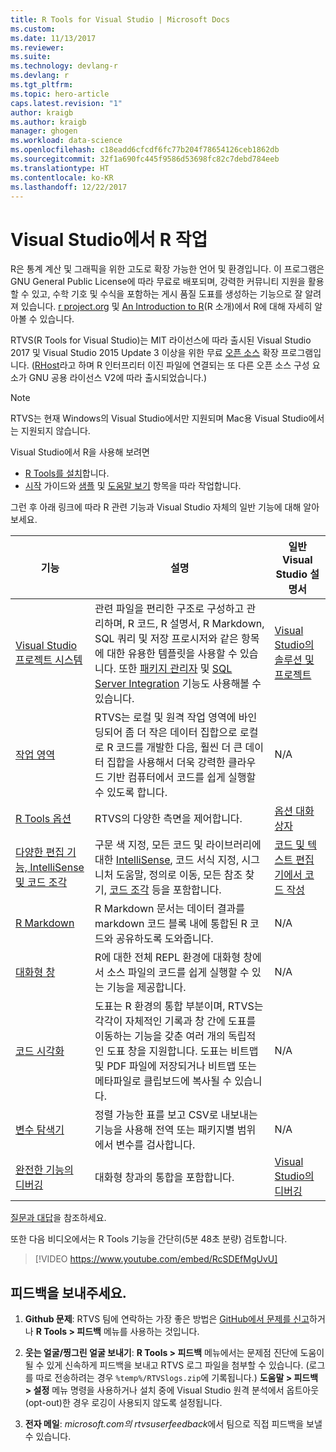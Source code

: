 ```yaml
---
title: R Tools for Visual Studio | Microsoft Docs
ms.custom: 
ms.date: 11/13/2017
ms.reviewer: 
ms.suite: 
ms.technology: devlang-r
ms.devlang: r
ms.tgt_pltfrm: 
ms.topic: hero-article
caps.latest.revision: "1"
author: kraigb
ms.author: kraigb
manager: ghogen
ms.workload: data-science
ms.openlocfilehash: c18eadd6cfcdf6fc77b204f78654126ceb1862db
ms.sourcegitcommit: 32f1a690fc445f9586d53698fc82c7debd784eeb
ms.translationtype: HT
ms.contentlocale: ko-KR
ms.lasthandoff: 12/22/2017
---
```

# <a name="working-with-r-in-visual-studio"></a>Visual Studio에서 R 작업

R은 통계 계산 및 그래픽을 위한 고도로 확장 가능한 언어 및 환경입니다. 이 프로그램은 GNU General Public License에 따라 무료로 배포되며, 강력한 커뮤니티 지원을 활용할 수 있고, 수학 기호 및 수식을 포함하는 게시 품질 도표를 생성하는 기능으로 잘 알려져 있습니다. [r project.org](https://www.r-project.org/about.html) 및 [An Introduction to R](https://cran.r-project.org/doc/manuals/r-release/R-intro.html)(R 소개)에서 R에 대해 자세히 알아볼 수 있습니다.

RTVS(R Tools for Visual Studio)는 MIT 라이선스에 따라 출시된 Visual Studio 2017 및 Visual Studio 2015 Update 3 이상을 위한 무료 [오픈 소스](https://github.com/microsoft/RTVS) 확장 프로그램입니다. ([RHost](https://github.com/microsoft/R-Host)라고 하며 R 인터프리터 이진 파일에 연결되는 또 다른 오픈 소스 구성 요소가 GNU 공용 라이선스 V2에 따라 출시되었습니다.)

> [!Note]
> RTVS는 현재 Windows의 Visual Studio에서만 지원되며 Mac용 Visual Studio에서는 지원되지 않습니다.

Visual Studio에서 R을 사용해 보려면

- [R Tools를 설치](installation.md)합니다.
- [시작](getting-started-with-r.md) 가이드와 [샘플](getting-started-samples.md) 및 [도움말 보기](getting-started-help.md) 항목을 따라 작업합니다.

그런 후 아래 링크에 따라 R 관련 기능과 Visual Studio 자체의 일반 기능에 대해 알아보세요.

| 기능 | 설명 | 일반 Visual Studio 설명서 | 
| --- | --- | --- |
| [Visual Studio 프로젝트 시스템](projects.md) | 관련 파일을 편리한 구조로 구성하고 관리하며, R 코드, R 설명서, R Markdown, SQL 쿼리 및 저장 프로시저와 같은 항목에 대한 유용한 템플릿을 사용할 수 있습니다. 또한 [패키지 관리자](package-manager.md) 및 [SQL Server Integration](sql-server.md) 기능도 사용해볼 수 있습니다.  | [Visual Studio의 솔루션 및 프로젝트](../ide/solutions-and-projects-in-visual-studio.md) |
| [작업 영역](workspaces.md) | RTVS는 로컬 및 원격 작업 영역에 바인딩되어 좀 더 작은 데이터 집합으로 로컬로 R 코드를 개발한 다음, 훨씬 더 큰 데이터 집합을 사용해서 더욱 강력한 클라우드 기반 컴퓨터에서 코드를 쉽게 실행할 수 있도록 합니다. | N/A |
| [R Tools 옵션](options.md) | RTVS의 다양한 측면을 제어합니다. | [옵션 대화 상자](../ide/reference/options-dialog-box-visual-studio.md) |
| [다양한 편집 기능, IntelliSense 및 코드 조각](code-editing.md) | 구문 색 지정, 모든 코드 및 라이브러리에 대한 [IntelliSense](code-intellisense.md), 코드 서식 지정, 시그니처 도움말, 정의로 이동, 모든 참조 찾기, [코드 조각](code-snippets.md) 등을 포함합니다. | [코드 및 텍스트 편집기에서 코드 작성](../ide/writing-code-in-the-code-and-text-editor.md) |
| [R Markdown](rmarkdown.md) | R Markdown 문서는 데이터 결과를 markdown 코드 블록 내에 통합된 R 코드와 공유하도록 도와줍니다. | N/A |
| [대화형 창](interactive-repl.md) | R에 대한 전체 REPL 환경에 대화형 창에서 소스 파일의 코드를 쉽게 실행할 수 있는 기능을 제공합니다. | N/A |
| [코드 시각화](visualizing-data.md) | 도표는 R 환경의 통합 부분이며, RTVS는 각각이 자체적인 기록과 창 간에 도표를 이동하는 기능을 갖춘 여러 개의 독립적인 도표 창을 지원합니다. 도표는 비트맵 및 PDF 파일에 저장되거나 비트맵 또는 메타파일로 클립보드에 복사될 수 있습니다.  | N/A |
| [변수 탐색기](variable-explorer.md) | 정렬 가능한 표를 보고 CSV로 내보내는 기능을 사용해 전역 또는 패키지별 범위에서 변수를 검사합니다. | N/A |
| [완전한 기능의 디버깅](debugging.md) | 대화형 창과의 통합을 포함합니다. | [Visual Studio의 디버깅](../debugger/debugging-in-visual-studio.md) |

[질문과 대답](faq.md)을 참조하세요.

또한 다음 비디오에서는 R Tools 기능을 간단히(5분 48초 분량) 검토합니다.

> [!VIDEO https://www.youtube.com/embed/RcSDEfMgUvU]

## <a name="send-us-your-feedback"></a>피드백을 보내주세요.

1. **Github 문제**: RTVS 팀에 연락하는 가장 좋은 방법은 [GitHub에서 문제를 신고](https://github.com/Microsoft/RTVS/issues)하거나 **R Tools > 피드백** 메뉴를 사용하는 것입니다.

1. **웃는 얼굴/찡그린 얼굴 보내기**: **R Tools > 피드백** 메뉴에서는 문제점 진단에 도움이 될 수 있게 신속하게 피드백을 보내고 RTVS 로그 파일을 첨부할 수 있습니다. (로그를 따로 전송하려는 경우 `%temp%/RTVSlogs.zip`에 기록됩니다.) **도움말 > 피드백 > 설정** 메뉴 명령을 사용하거나 설치 중에 Visual Studio 원격 분석에서 옵트아웃(opt-out)한 경우 로깅이 사용되지 않도록 설정됩니다.

1. **전자 메일**: *microsoft.com의 rtvsuserfeedback*에서 팀으로 직접 피드백을 보낼 수 있습니다.
